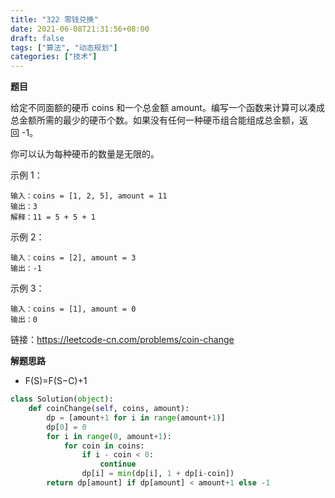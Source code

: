 ```yaml
---
title: "322 零钱兑换"
date: 2021-06-08T21:31:56+08:00
draft: false
tags: ["算法", "动态规划"]
categories: ["技术"]
---
```


**题目**

给定不同面额的硬币 coins 和一个总金额 amount。编写一个函数来计算可以凑成总金额所需的最少的硬币个数。如果没有任何一种硬币组合能组成总金额，返回 -1。

你可以认为每种硬币的数量是无限的。

示例 1：
```
输入：coins = [1, 2, 5], amount = 11
输出：3 
解释：11 = 5 + 5 + 1
```
示例 2：
```
输入：coins = [2], amount = 3
输出：-1
```
示例 3：
```
输入：coins = [1], amount = 0
输出：0
```
链接：https://leetcode-cn.com/problems/coin-change

**解题思路**

* F(S)=F(S−C)+1

```python
class Solution(object):
    def coinChange(self, coins, amount):
        dp = [amount+1 for i in range(amount+1)]
        dp[0] = 0
        for i in range(0, amount+1):
            for coin in coins:
                if i - coin < 0:
                    continue
                dp[i] = min(dp[i], 1 + dp[i-coin])
        return dp[amount] if dp[amount] < amount+1 else -1
```
